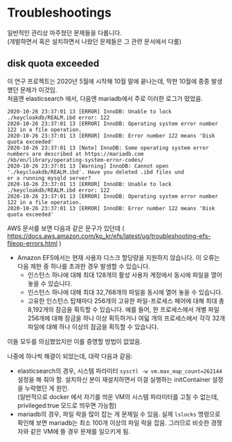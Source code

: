 # Troubleshootings

일반적인 관리상 마주쳤던 문제들을 다룹니다.  
(개발하면서 혹은 설치하면서 나왔던 문제들은 그 관련 문서에서 다룸)

## disk quota exceeded

이 연구 프로젝트는 2020년 5월에 시작해 10월 말에 끝나는데, 막판 10월에 종종 발생헀던 문제가 이것임.  
처음엔 elasticsearch 에서, 다음엔 mariadb에서 주로 이러한 로그가 떴었음.

```
2020-10-26 23:37:01 13 [ERROR] InnoDB: Unable to lock ./keycloakdb/REALM.ibd error: 122
2020-10-26 23:37:01 13 [ERROR] InnoDB: Operating system error number 122 in a file operation.
2020-10-26 23:37:01 13 [ERROR] InnoDB: Error number 122 means 'Disk quota exceeded'
2020-10-26 23:37:01 13 [Note] InnoDB: Some operating system error numbers are described at https://mariadb.com
/kb/en/library/operating-system-error-codes/
2020-10-26 23:37:01 13 [Warning] InnoDB: Cannot open './keycloakdb/REALM.ibd'. Have you deleted .ibd files und
er a running mysqld server?
2020-10-26 23:37:01 13 [ERROR] InnoDB: Unable to lock ./keycloakdb/REALM.ibd error: 122
2020-10-26 23:37:01 13 [ERROR] InnoDB: Operating system error number 122 in a file operation.
2020-10-26 23:37:01 13 [ERROR] InnoDB: Error number 122 means 'Disk quota exceeded'
```
AWS 문서를 보면 다음과 같은 문구가 있던데 ( https://docs.aws.amazon.com/ko_kr/efs/latest/ug/troubleshooting-efs-fileop-errors.html )
* Amazon EFS에서는 현재 사용자 디스크 할당량을 지원하지 않습니다. 이 오류는 다음 제한 중 하나를 초과한 경우 발생할 수 있습니다.
  - 인스턴스 하나에 대해 최대 128개의 활성 사용자 계정에서 동시에 파일을 열어 놓을 수 있습니다.
  - 인스턴스 하나에 대해 최대 32,768개의 파일을 동시에 열어 놓을 수 있습니다.
  - 고유한 인스턴스 탑재마다 256개의 고유한 파일-프로세스 페어에 대해 최대 총 8,192개의 잠금을 획득할 수 있습니다. 
    예를 들어, 한 프로세스에서 개별 파일 256개에 대해 잠금을 하나 이상 획득하거나 여덟 개의 프로세스에서 각각 32개 파일에 대해 하나 이상의 잠금을 획득할 수 있습니다.

이들 모두를 의심했었지만 이를 증명할 방법이 없었음.

나중에 하나씩 해결이 되었는데, 대략 다음과 같음:
- elasticsearch의 경우, 시스템 파라미터 ```sysctl -w vm.max_map_count=262144``` 설정을 해 줘야 함.
  설치하신 분이 재설치하면서 이걸 실행하는 initContainer 설정을 누락했던 게 원인.  
  (일반적으로 docker 에서 자기를 띄운 VM의 시스템 파라미터를 고칠 수 없는데, privileged:true 모드로 띄우면 가능함)
- mariadb의 경우, 파일 락을 많이 잡는 게 문제일 수 있음. 실제 ```lslocks``` 명령으로 확인해 보면 mariadb는 최소 100개 이상의 파일 락을 잡음.
  그러므로 비슷한 경쟁자와 같은 VM에 뜰 경우 문제를 일으키게 됨.



 
